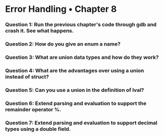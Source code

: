 # Error Handling • Chapter 8

### Question 1: Run the previous chapter's code through gdb and crash it. See what happens.
### Question 2: How do you give an enum a name?
### Question 3: What are union data types and how do they work?
### Question 4: What are the advantages over using a union instead of struct?
### Question 5: Can you use a union in the definition of lval?
### Question 6: Extend parsing and evaluation to support the remainder operator %.
### Question 7: Extend parsing and evaluation to support decimal types using a double field.

